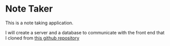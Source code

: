 # Note Taker
This is a note taking application. 

I will create a server and a database to communicate with the front end that I cloned from <a href="https://github.com/coding-boot-camp/miniature-eureka">this github repository</a>